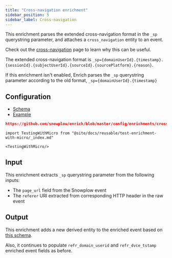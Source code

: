 ```yaml
---
title: "Cross-navigation enrichment"
sidebar_position: 5
sidebar_label: Cross-navigation
---
```


This enrichment parses the extended cross-navigation format in the `_sp` querystring parameter, and attaches a `cross_navigation` entity to an event.

Check out the [cross-navigation](/docs/events/cross-navigation/index.md) page to learn why this can be useful.

The extended cross-navigation format is `_sp={domainUserId}.{timestamp}.{sessionId}.{subjectUserId}.{sourceId}.{sourcePlatform}.{reason}`.

If this enrichment isn't enabled, Enrich parses the `_sp` querystring parameter according to the old format, `_sp={domainUserId}.{timestamp}`

## Configuration

- [Schema](https://github.com/snowplow/iglu-central/blob/master/schemas/com.snowplowanalytics.snowplow.enrichments/cross_navigation_config/jsonschema/1-0-0)
- [Example](https://github.com/snowplow/enrich/blob/master/config/enrichments/cross_navigation_config.json)

```json reference
https://github.com/snowplow/enrich/blob/master/config/enrichments/cross_navigation_config.json
```

```mdx-code-block
import TestingWithMicro from "@site/docs/reusable/test-enrichment-with-micro/_index.md"

<TestingWithMicro/>
```

## Input

This enrichment extracts `_sp` querystring parameter from the following inputs:

- The `page_url` field from the Snowplow event
- The `referer` URI extracted from corresponding HTTP header in the raw event

## Output

This enrichment adds a new derived entity to the enriched event based on [this schema](https://github.com/snowplow/iglu-central/blob/master/schemas/com.snowplowanalytics.snowplow/cross_navigation/jsonschema/1-0-0).

Also, it continues to populate `refr_domain_userid` and `refr_dvce_tstamp` enriched event fields as before.

